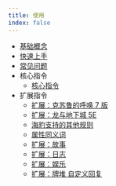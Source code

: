 ```yaml
---
title: 使用
index: false
---
```

- [基础概念](./introduce.md)
- [快速上手](./quick-start.md)
- [常见问题](./faq.md)
- 核心指令
  - [核心指令](./core.md)
- 扩展指令
  - [扩展：克苏鲁的呼唤 7 版](./coc7.md)
  - [扩展：龙与地下城 5E](./dnd5e.md)
  - [海豹支持的其他规则](./other_rules.md)
  - [属性同义词](./attribute_alias.md)
  - [扩展：故事](./story.md)
  - [扩展：日志](./log.md)
  - [扩展：娱乐](./fun.md)
  - [扩展：牌堆 自定义回复](./deck_and_reply.md)